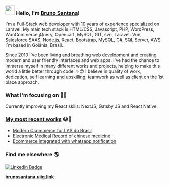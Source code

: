 ### <img src="https://media.giphy.com/media/hvRJCLFzcasrR4ia7z/giphy.gif" width="30px"> Hello, I'm [Bruno Santana](https://brunosantana.uiig.link)!

I'm a Full-Stack web developer with 10 years of experience specialized on Laravel. 
My main tech stack is HTML/CSS, Javascript, PHP, WordPress, WooCommerce,jQuery, Opencart, MySQL, GIT, svn, Laravel+Vue, Salesforce SAAS, Node.js, React, Bootstrap, MySQL, 
C#, SQL Server, AWS. 
I´m based in Goiânia, Brasil.

Since 2010 I've been living and breathing web development and creating modern and user friendly interfaces and web apps. 
I've had the chance to immerse myself in many different works and projects, helping to make this world a little better through code. ✨😍
I believe in quality of work, dedication, self learning and upskilling, teamwork as well as client on the 1st place approach.

### What I'm focusing on 👨‍💻

Currently improving my React skills: NextJS, Gatsby JS and React Native.<br />

### [My most recent works](https://brunosantana.uiig.link#myworks) 😃🧾
<!-- BLOG-POST-LIST:START -->
- [Modern Ccommerce for LAS do Brasil ](https://brunosantana.uiig.link#myworks-las)
- [Electronic Medical Record of chinese medicine](https://brunosantana.uiig.link#myworks-medchina)
- [Ecommerce integrated with whatsapp notification](https://brunosantana.uiig.link#myworks-vanessanails)
<!-- BLOG-POST-LIST:END -->

### Find me elsewhere 🌎

[![Linkedin Badge](https://img.shields.io/badge/-LinkedIn-blue?style=flat-square&logo=Linkedin&logoColor=white&link=https://www.linkedin.com/in/harshkumarkhatri/)](https://www.linkedin.com/in/developerbrunosantana/)  


**[brunosantana.uiig.link](https://brunosantana.uiig.link)**

